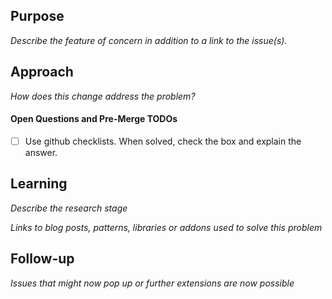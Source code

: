 ## Purpose
_Describe the feature of concern in addition to a link to the issue(s)._

## Approach
_How does this change address the problem?_

#### Open Questions and Pre-Merge TODOs
- [ ] Use github checklists. When solved, check the box and explain the answer.

## Learning
_Describe the research stage_

_Links to blog posts, patterns, libraries or addons used to solve this problem_

## Follow-up

_Issues that might now pop up or further extensions are now possible_
